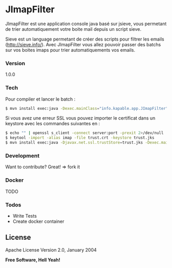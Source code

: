 # JImapFilter

JImapFilter est une application console java basé sur jsieve, vous permetant de trier automatiquement votre boite mail depuis un script sieve.

Sieve est un language permetant de créer des scripts pour filtrer les emails (http://sieve.info/). Avec JImapFilter vous allez pouvoir passer des batchs sur vos boites imaps pour trier automatiquements vos emails.

### Version
1.0.0

### Tech

Pour compiler et lancer le batch :
```sh
$ mvn install exec:java -Dexec.mainClass="info.kapable.app.JImapFilter"
```

Si vous avez une erreur SSL vous pouvez importer le certificat dans un keystore avec les commandes suivantes en  :
```sh
$ echo "" | openssl s_client -connect server:port -prexit 2>/dev/null | sed -n -e '/BEGIN\ CERTIFICATE/,/END\ CERTIFICATE/ p' > trust.crt
$ keytool -import -alias imap -file trust.crt -keystore trust.jks
$ mvn install exec:java -Djavax.net.ssl.trustStore=trust.jks -Dexec.mainClass="info.kapable.app.JImapFilter"
```

### Development

Want to contribute? Great! => fork it

### Docker

TODO

### Todos

 - Write Tests
 - Create docker container

License
----

 Apache License
 Version 2.0, January 2004

**Free Software, Hell Yeah!**
